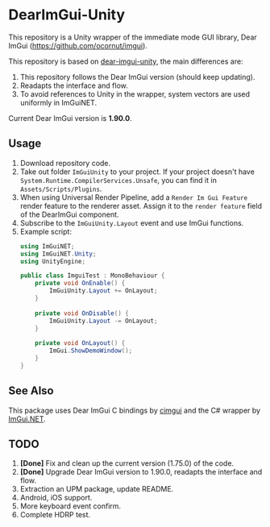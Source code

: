 # DearImGui-Unity

This repository is a Unity wrapper of the immediate mode GUI library, Dear ImGui (https://github.com/ocornut/imgui).

This repository is based on [dear-imgui-unity](https://github.com/realgamessoftware/dear-imgui-unity), the main differences are:

1. This repository follows the Dear ImGui version (should keep updating).
2. Readapts the interface and flow.
3. To avoid references to Unity in the wrapper, system vectors are used uniformly in ImGuiNET.

Current Dear ImGui version is **1.90.0**.

## Usage

1. Download repository code.
2. Take out folder `ImGuiUnity` to your project. If your project doesn't have `System.Runtime.CompilerServices.Unsafe`, you can find it in `Assets/Scripts/Plugins`.
3. When using Universal Render Pipeline, add a `Render Im Gui Feature` render feature to the renderer asset. Assign it to the `render feature` field of the DearImGui component.
4. Subscribe to the `ImGuiUnity.Layout` event and use ImGui functions.
5. Example script:
   ```cs
   using ImGuiNET;
   using ImGuiNET.Unity;
   using UnityEngine;
   
   public class ImguiTest : MonoBehaviour {
       private void OnEnable() {
           ImGuiUnity.Layout += OnLayout;
       }
    
       private void OnDisable() {
           ImGuiUnity.Layout -= OnLayout;
       }
       
       private void OnLayout() {
           ImGui.ShowDemoWindow();
       }
   }
   ```

## See Also

This package uses Dear ImGui C bindings by [cimgui](https://github.com/cimgui/cimgui) and the C# wrapper by [ImGui.NET](https://github.com/mellinoe/ImGui.NET).

## TODO

1. **[Done]** Fix and clean up the current version (1.75.0) of the code.
2. **[Done]** Upgrade Dear ImGui version to 1.90.0, readapts the interface and flow.
3. Extraction an UPM package, update README.
4. Android, iOS support.
5. More keyboard event confirm.
6. Complete HDRP test.
